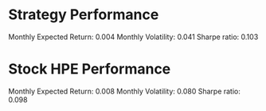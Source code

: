 # Strategy Performance
Monthly Expected Return: 0.004
Monthly Volatility: 0.041
Sharpe ratio: 0.103
# Stock HPE Performance
Monthly Expected Return: 0.008
Monthly Volatility: 0.080
Sharpe ratio: 0.098
